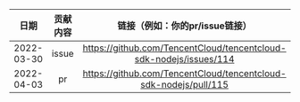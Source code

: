 | 日期 | 贡献内容 |  链接（例如：你的pr/issue链接）  |  
|:-:|:-:|:-:|
|2022-03-30|issue| https://github.com/TencentCloud/tencentcloud-sdk-nodejs/issues/114 |
|2022-04-03|pr| https://github.com/TencentCloud/tencentcloud-sdk-nodejs/pull/115 |

